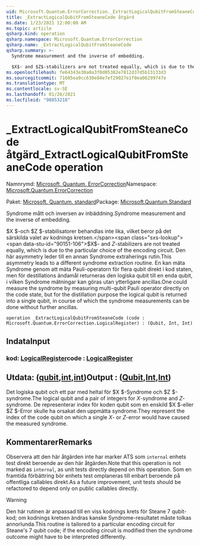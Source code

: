 ```yaml
---
uid: Microsoft.Quantum.ErrorCorrection._ExtractLogicalQubitFromSteaneCode
title: _ExtractLogicalQubitFromSteaneCode åtgärd
ms.date: 1/23/2021 12:00:00 AM
ms.topic: article
qsharp.kind: operation
qsharp.namespace: Microsoft.Quantum.ErrorCorrection
qsharp.name: _ExtractLogicalQubitFromSteaneCode
qsharp.summary: >-
  Syndrome measurement and the inverse of embedding.

  $X$- and $Z$-stabilizers are not treated equally, which is due to the particular choice of the encoding circuit. This asymmetry leads to a different syndrome extraction routine. One could measure the syndrome by measuring multi-qubit Pauli operator directly on the code state, but for the distillation purpose the logical qubit is returned into a single qubit, in course of which the syndrome measurements can be done without further ancillas.
ms.openlocfilehash: fe64343e30a0a3f0d05382e7812d37d5b13133d3
ms.sourcegitcommit: 71605ea9cc630e84e7ef29027e1f0ea06299747e
ms.translationtype: MT
ms.contentlocale: sv-SE
ms.lasthandoff: 01/26/2021
ms.locfileid: "98853218"
---
```

# <a name="_extractlogicalqubitfromsteanecode-operation"></a><span data-ttu-id="90151-102">_ExtractLogicalQubitFromSteaneCode åtgärd</span><span class="sxs-lookup"><span data-stu-id="90151-102">_ExtractLogicalQubitFromSteaneCode operation</span></span>

<span data-ttu-id="90151-103">Namnrymd: [Microsoft. Quantum. ErrorCorrection](xref:Microsoft.Quantum.ErrorCorrection)</span><span class="sxs-lookup"><span data-stu-id="90151-103">Namespace: [Microsoft.Quantum.ErrorCorrection](xref:Microsoft.Quantum.ErrorCorrection)</span></span>

<span data-ttu-id="90151-104">Paket: [Microsoft. Quantum. standard](https://nuget.org/packages/Microsoft.Quantum.Standard)</span><span class="sxs-lookup"><span data-stu-id="90151-104">Package: [Microsoft.Quantum.Standard](https://nuget.org/packages/Microsoft.Quantum.Standard)</span></span>


<span data-ttu-id="90151-105">Syndrome mått och inversen av inbäddning.</span><span class="sxs-lookup"><span data-stu-id="90151-105">Syndrome measurement and the inverse of embedding.</span></span>

<span data-ttu-id="90151-106">$X $-och $Z $-stabilisatorer behandlas inte lika, vilket beror på det särskilda valet av kodnings kretsen.</span><span class="sxs-lookup"><span data-stu-id="90151-106">$X$- and $Z$-stabilizers are not treated equally, which is due to the particular choice of the encoding circuit.</span></span>
<span data-ttu-id="90151-107">Den här asymmetry leder till en annan Syndrome extraherings rutin.</span><span class="sxs-lookup"><span data-stu-id="90151-107">This asymmetry leads to a different syndrome extraction routine.</span></span>
<span data-ttu-id="90151-108">En kan mäta Syndrome genom att mäta Pauli-operatorn för flera qubit direkt i kod staten, men för destillations ändamål returneras den logiska qubit till en enda qubit, i vilken Syndrome mätningar kan göras utan ytterligare ancillas.</span><span class="sxs-lookup"><span data-stu-id="90151-108">One could measure the syndrome by measuring multi-qubit Pauli operator directly on the code state, but for the distillation purpose the logical qubit is returned into a single qubit, in course of which the syndrome measurements can be done without further ancillas.</span></span>

```qsharp
operation _ExtractLogicalQubitFromSteaneCode (code : Microsoft.Quantum.ErrorCorrection.LogicalRegister) : (Qubit, Int, Int)
```


## <a name="input"></a><span data-ttu-id="90151-109">Indata</span><span class="sxs-lookup"><span data-stu-id="90151-109">Input</span></span>

### <a name="code--logicalregister"></a><span data-ttu-id="90151-110">kod: [LogicalRegister](xref:Microsoft.Quantum.ErrorCorrection.LogicalRegister)</span><span class="sxs-lookup"><span data-stu-id="90151-110">code : [LogicalRegister](xref:Microsoft.Quantum.ErrorCorrection.LogicalRegister)</span></span>





## <a name="output--qubitintint"></a><span data-ttu-id="90151-111">Utdata: ([qubit](xref:microsoft.quantum.lang-ref.qubit),[int](xref:microsoft.quantum.lang-ref.int),[int](xref:microsoft.quantum.lang-ref.int))</span><span class="sxs-lookup"><span data-stu-id="90151-111">Output : ([Qubit](xref:microsoft.quantum.lang-ref.qubit),[Int](xref:microsoft.quantum.lang-ref.int),[Int](xref:microsoft.quantum.lang-ref.int))</span></span>

<span data-ttu-id="90151-112">Det logiska qubit och ett par med heltal för $X $-Syndrome och $Z $-syndrome.</span><span class="sxs-lookup"><span data-stu-id="90151-112">The logical qubit and a pair of integers for $X$-syndrome and $Z$-syndrome.</span></span>
<span data-ttu-id="90151-113">De representerar index för koden qubit som en enskild $X $-eller $Z $-Error skulle ha orsakat den uppmätta syndrome.</span><span class="sxs-lookup"><span data-stu-id="90151-113">They represent the index of the code qubit on which a single $X$- or $Z$-error would have caused the measured syndrome.</span></span>

## <a name="remarks"></a><span data-ttu-id="90151-114">Kommentarer</span><span class="sxs-lookup"><span data-stu-id="90151-114">Remarks</span></span>

<span data-ttu-id="90151-115">Observera att den här åtgärden inte har marker ATS som `internal` enhets test direkt beroende av den här åtgärden.</span><span class="sxs-lookup"><span data-stu-id="90151-115">Note that this operation is not marked as `internal`, as unit tests directly depend on this operation.</span></span> <span data-ttu-id="90151-116">Som en framtida förbättring bör enhets test omplaneras till enbart beroende på offentliga callables direkt.</span><span class="sxs-lookup"><span data-stu-id="90151-116">As a future improvement, unit tests should be refactored to depend only on public callables directly.</span></span>

> [!WARNING]
> <span data-ttu-id="90151-117">Den här rutinen är anpassad till en viss kodnings krets för Steane 7 qubit-kod; om kodnings kretsen ändras kanske Syndrome-resultatet måste tolkas annorlunda.</span><span class="sxs-lookup"><span data-stu-id="90151-117">This routine is tailored to a particular encoding circuit for Steane's 7 qubit code; if the encoding circuit is modified then the syndrome outcome might have to be interpreted differently.</span></span>